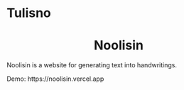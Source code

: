 # Tulisno

<h1 align="center">Noolisin</h1>

<p>
 Noolisin is a website for generating text into handwritings.
</p>
Demo: https://noolisin.vercel.app
